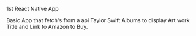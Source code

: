 1st React Native App 

Basic App that fetch's from a api Taylor Swift Albums to display Art work Title and Link to Amazon to Buy. 

